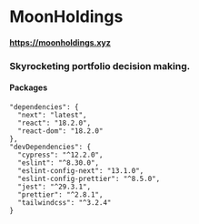 # MoonHoldings

#### https://moonholdings.xyz

### Skyrocketing portfolio decision making.

#### Packages
```
"dependencies": {
  "next": "latest",
  "react": "18.2.0",
  "react-dom": "18.2.0"
},
"devDependencies": {
  "cypress": "^12.2.0",
  "eslint": "^8.30.0",
  "eslint-config-next": "13.1.0",
  "eslint-config-prettier": "^8.5.0",
  "jest": "^29.3.1",
  "prettier": "^2.8.1",
  "tailwindcss": "^3.2.4"
}
```
